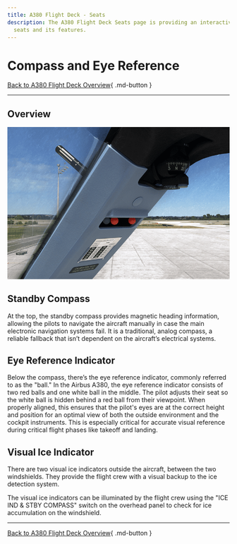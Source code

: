 ```yaml
---
title: A380 Flight Deck - Seats
description: The A380 Flight Deck Seats page is providing an interactive graphical overview of the A380 flight deck
  seats and its features. 
---
```


# Compass and Eye Reference

[Back to A380 Flight Deck Overview](../index.md){ .md-button }

---

## Overview

![compass-eye-reference.png](../../../assets/a380x-briefing/flight-deck/compass-eye-reference.png)

## Standby Compass

At the top, the standby compass provides magnetic heading information, allowing the pilots to navigate the aircraft
manually in case the main electronic navigation systems fail. It is a traditional, analog compass, a reliable fallback
that isn’t dependent on the aircraft’s electrical systems.

## Eye Reference Indicator

Below the compass, there’s the eye reference indicator, commonly referred to as the "ball."
In the Airbus A380, the eye reference indicator consists of two red balls and one white ball in the middle. The pilot
adjusts their seat so the white ball is hidden behind a red ball from their viewpoint. When properly aligned, this
ensures that the pilot's eyes are at the correct height and position for an optimal view of both the outside environment
and the cockpit instruments. This is especially critical for accurate visual reference during critical flight phases
like takeoff and landing.

## Visual Ice Indicator

There are two visual ice indicators outside the aircraft, between the two windshields. They provide
the flight crew with a visual backup to the ice detection system.

The visual ice indicators can be illuminated by the flight crew using the "ICE IND & STBY COMPASS" switch on the 
overhead panel to check for ice accumulation on the windshield.

---

[Back to A380 Flight Deck Overview](../index.md){ .md-button }
